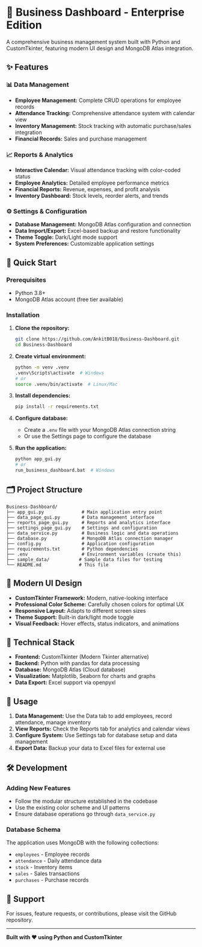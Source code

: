 # 🏢 Business Dashboard - Enterprise Edition

A comprehensive business management system built with Python and CustomTkinter, featuring modern UI design and MongoDB Atlas integration.

## ✨ Features

### 📊 **Data Management**
- **Employee Management:** Complete CRUD operations for employee records
- **Attendance Tracking:** Comprehensive attendance system with calendar view
- **Inventory Management:** Stock tracking with automatic purchase/sales integration
- **Financial Records:** Sales and purchase management

### 📈 **Reports & Analytics**
- **Interactive Calendar:** Visual attendance tracking with color-coded status
- **Employee Analytics:** Detailed employee performance metrics
- **Financial Reports:** Revenue, expenses, and profit analysis
- **Inventory Dashboard:** Stock levels, reorder alerts, and trends

### ⚙️ **Settings & Configuration**
- **Database Management:** MongoDB Atlas configuration and connection
- **Data Import/Export:** Excel-based backup and restore functionality
- **Theme Toggle:** Dark/Light mode support
- **System Preferences:** Customizable application settings

## 🚀 **Quick Start**

### Prerequisites
- Python 3.8+
- MongoDB Atlas account (free tier available)

### Installation

1. **Clone the repository:**
   ```bash
   git clone https://github.com/AnkitB018/Business-Dashboard.git
   cd Business-Dashboard
   ```

2. **Create virtual environment:**
   ```bash
   python -m venv .venv
   .venv\Scripts\activate  # Windows
   # or
   source .venv/bin/activate  # Linux/Mac
   ```

3. **Install dependencies:**
   ```bash
   pip install -r requirements.txt
   ```

4. **Configure database:**
   - Create a `.env` file with your MongoDB Atlas connection string
   - Or use the Settings page to configure the database

5. **Run the application:**
   ```bash
   python app_gui.py
   # or
   run_business_dashboard.bat  # Windows
   ```

## 🗂️ **Project Structure**

```
Business-Dashboard/
├── app_gui.py              # Main application entry point
├── data_page_gui.py        # Data management interface
├── reports_page_gui.py     # Reports and analytics interface
├── settings_page_gui.py    # Settings and configuration
├── data_service.py         # Business logic and data operations
├── database.py             # MongoDB Atlas connection manager
├── config.py               # Application configuration
├── requirements.txt        # Python dependencies
├── .env                    # Environment variables (create this)
├── sample_data/           # Sample data files for testing
└── README.md              # This file
```

## 🎨 **Modern UI Design**

- **CustomTkinter Framework:** Modern, native-looking interface
- **Professional Color Scheme:** Carefully chosen colors for optimal UX
- **Responsive Layout:** Adapts to different screen sizes
- **Theme Support:** Built-in dark/light mode toggle
- **Visual Feedback:** Hover effects, status indicators, and animations

## 🔧 **Technical Stack**

- **Frontend:** CustomTkinter (Modern Tkinter alternative)
- **Backend:** Python with pandas for data processing
- **Database:** MongoDB Atlas (Cloud database)
- **Visualization:** Matplotlib, Seaborn for charts and graphs
- **Data Export:** Excel support via openpyxl

## 📝 **Usage**

1. **Data Management:** Use the Data tab to add employees, record attendance, manage inventory
2. **View Reports:** Check the Reports tab for analytics and calendar views
3. **Configure System:** Use Settings tab for database setup and data management
4. **Export Data:** Backup your data to Excel files for external use

## 🛠️ **Development**

### Adding New Features
- Follow the modular structure established in the codebase
- Use the existing color scheme and UI patterns
- Ensure database operations go through `data_service.py`

### Database Schema
The application uses MongoDB with the following collections:
- `employees` - Employee records
- `attendance` - Daily attendance data
- `stock` - Inventory items
- `sales` - Sales transactions
- `purchases` - Purchase records

## 📧 **Support**

For issues, feature requests, or contributions, please visit the GitHub repository.

---

**Built with ❤️ using Python and CustomTkinter**
